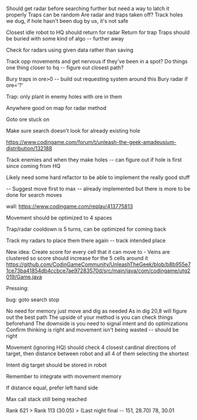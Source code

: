 Should get radar before searching further but need a way to latch it properly
Traps can be random
Are radar and traps taken off?
Track holes we dug, if hole hasn't been dug by us, it's not safe

Closest idle robot to HQ should return for radar
Return for trap
Traps should be buried with some kind of algo -- further away

Check for radars using given data rather than saving

Track opp movements and get nervous if they've been in a spot?
Do things one thing closer to hq -- figure out closest path?

Bury traps in ore>0 -- build out requesting system around this
Bury radar if ore='?'

Trap: only plant in enemy holes with ore in them

Anywhere good on map for radar method

Goto ore stuck on

Make sure search doesn't look for already existing hole

https://www.codingame.com/forum/t/unleash-the-geek-amadeusium-distribution/132188

Track enemies and when they make holes -- can figure out if hole is first since coming from HQ

Likely need some hard refactor to be able to implement the really good stuff

-- Suggest move first to max -- already implemented but there is more to be done for search moves

wall: https://www.codingame.com/replay/413775813

Movement should be optimized to 4 spaces

Trap/radar cooldown is 5 turns, can be optimized for coming back

Track my radars to place them there again -- track intended place

New idea:
Create score for every cell that it can move to - Veins are clustered so score should increase for the 5 cells around it https://github.com/CodinGameCommunity/UnleashTheGeek/blob/b8b955e71ce73ba41854db4ccbce7ae97283570d/src/main/java/com/codingame/utg2019/Game.java

Pressing:

bug: goto search stop

No need for memory just move and dig as needed
As in dig 20,8 will figure out the best path
The upside of your method is you can check things beforehand
The downside is you need to signal intent and do optimizations
Confirm thinking is right and movement isn't being wasted -- should be right

Movement (ignoring HQ) should check 4 closest cardinal directions of target, then distance between robot and all 4 of them selecting the shortest

Intent dig target should be stored in robot

Remember to integrate with movement memory

If distance equal, prefer left hand side

Max call stack still being reached

Rank 621 > Rank 113 (30.05) > (Last night final -- 151, 28.70) 78, 30.01
